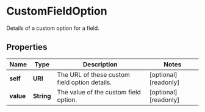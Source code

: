 

# CustomFieldOption

Details of a custom option for a field.

## Properties

Name | Type | Description | Notes
------------ | ------------- | ------------- | -------------
**self** | **URI** | The URL of these custom field option details. |  [optional] [readonly]
**value** | **String** | The value of the custom field option. |  [optional] [readonly]



